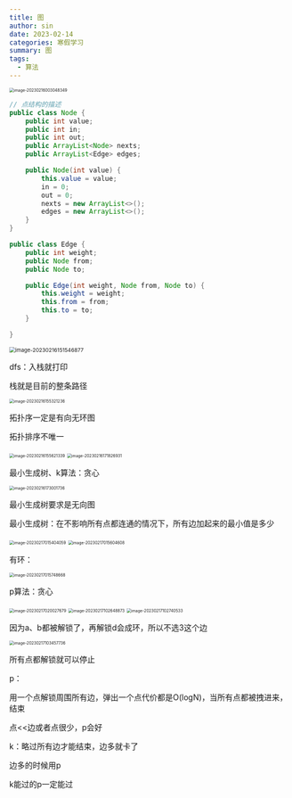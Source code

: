 ```yaml
---
title: 图
author: sin
date: 2023-02-14
categories: 寒假学习
summary: 图
tags: 
  - 算法
---
```


<img src="https://raw.githubusercontent.com/c-sin7/picgoIMG/main/image-20230216003048349.png" alt="image-20230216003048349" style="zoom:50%;" />

```java
// 点结构的描述
public class Node {
	public int value;
	public int in;
	public int out;
	public ArrayList<Node> nexts;
	public ArrayList<Edge> edges;

	public Node(int value) {
		this.value = value;
		in = 0;
		out = 0;
		nexts = new ArrayList<>();
		edges = new ArrayList<>();
	}
}

public class Edge {
	public int weight;
	public Node from;
	public Node to;

	public Edge(int weight, Node from, Node to) {
		this.weight = weight;
		this.from = from;
		this.to = to;
	}

}
```



<img src="https://raw.githubusercontent.com/c-sin7/picgoIMG/main/image-20230216151546877.png" alt="image-20230216151546877" style="zoom:67%;" />

dfs：入栈就打印

栈就是目前的整条路径

<img src="https://raw.githubusercontent.com/c-sin7/picgoIMG/main/image-20230216155321236.png" alt="image-20230216155321236" style="zoom:50%;" />

拓扑序一定是有向无环图

拓扑排序不唯一

<img src="https://raw.githubusercontent.com/c-sin7/picgoIMG/main/image-20230216155621339.png" alt="image-20230216155621339" style="zoom: 50%;" />

<img src="https://raw.githubusercontent.com/c-sin7/picgoIMG/main/image-20230216171826931.png" alt="image-20230216171826931" style="zoom:50%;" />



最小生成树、k算法：贪心

<img src="https://raw.githubusercontent.com/c-sin7/picgoIMG/main/image-20230216173001736.png" alt="image-20230216173001736" style="zoom:50%;" />

最小生成树要求是无向图

最小生成树：在不影响所有点都连通的情况下，所有边加起来的最小值是多少

<img src="https://raw.githubusercontent.com/c-sin7/picgoIMG/main/image-20230217015404059.png" alt="image-20230217015404059" style="zoom:50%;" />



<img src="https://raw.githubusercontent.com/c-sin7/picgoIMG/main/image-20230217015604608.png" alt="image-20230217015604608" style="zoom:50%;" />

有环：

<img src="https://raw.githubusercontent.com/c-sin7/picgoIMG/main/image-20230217015748668.png" alt="image-20230217015748668" style="zoom:50%;" />

p算法：贪心

<img src="https://raw.githubusercontent.com/c-sin7/picgoIMG/main/image-20230217020027679.png" alt="image-20230217020027679" style="zoom:50%;" />

<img src="https://raw.githubusercontent.com/c-sin7/picgoIMG/main/image-20230217102648873.png" alt="image-20230217102648873" style="zoom:50%;" />

<img src="https://raw.githubusercontent.com/c-sin7/picgoIMG/main/image-20230217102740533.png" alt="image-20230217102740533" style="zoom:50%;" />

因为a、b都被解锁了，再解锁d会成环，所以不选3这个边

<img src="https://raw.githubusercontent.com/c-sin7/picgoIMG/main/image-20230217103457736.png" alt="image-20230217103457736" style="zoom:50%;" />

所有点都解锁就可以停止

p：

用一个点解锁周围所有边，弹出一个点代价都是O(logN)，当所有点都被拽进来，结束

点<<边或者点很少，p会好

k：略过所有边才能结束，边多就卡了



边多的时候用p

k能过的p一定能过